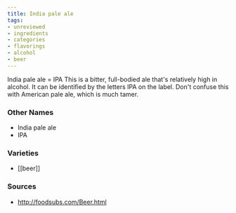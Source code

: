 ```yaml
---
title: India pale ale
tags:
- unreviewed
- ingredients
- categories
- flavorings
- alcohol
- beer
---
```

India pale ale = IPA This is a bitter, full-bodied ale that's relatively high in alcohol. It can be identified by the letters IPA on the label. Don't confuse this with American pale ale, which is much tamer.

### Other Names

* India pale ale
* IPA

### Varieties

* [[beer]]

### Sources
* http://foodsubs.com/Beer.html
